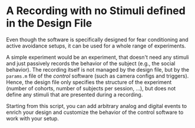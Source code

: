 # A Recording with no Stimuli defined in the Design File

Even though the software is specifically designed for fear conditioning and active avoidance setups, it can be used for a whole range of experiments.

A simple experiment would be an experiment, that doesn't need any stimuli and just passively records the behavior of the subject (e.g., the social behavior). The recording itself is not managed by the design file, but by the `params.m` file of the *control* software (such as camera configs and triggers). Hence, the design file only specifies the structure of the experiment (number of cohorts, number of subjects per session, ...), but does not define any stimuli that are presented during a recording.

Starting from this script, you can add arbitrary analog and digital events to enrich your design and customize the behavior of the control software to work with your setup.
